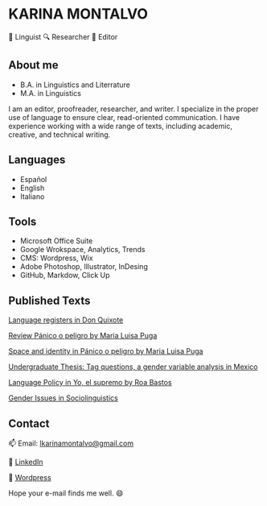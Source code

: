 # **KARINA MONTALVO** 
:page_with_curl: Linguist :mag: Researcher :book: Editor
## About me
- B.A. in Linguistics and Literrature
- M.A. in Linguistics

I am an editor, proofreader, researcher, and writer. I specialize in the proper use of language to ensure clear, read-oriented communication. I have experience working with a wide range of texts, including academic, creative, and technical writing. 
## Languages
- Español
- English
- Italiano
  
## Tools
- Microsoft Office Suite
- Google Wrokspace, Analytics, Trends
- CMS: Wordpress, Wix
- Adobe Photoshop, Illustrator, InDesing
- GitHub, Markdow, Click Up

## Published Texts
[Language registers in Don Quixote](https://www.researchgate.net/publication/394014646_Registros_Idiomaticos_en_El_ingenioso_Hidalgo_Don_Quijote_de_la_Mancha_Sancho_y_Don_Quijote)

[Review Pánico o peligro by Maria Luisa Puga](https://letralia.com/lecturas/2020/08/15/panico-o-peligro-de-maria-luisa-puga/)

[Space and identity in Pánico o peligro by Maria Luisa Puga](http://www.publicaciones.cucsh.udg.mx/kiosko/2021/obelisco.pdf)

[Undergraduate Thesis: Tag questions, a gender variable analysis in Mexico](https://www.academia.edu/143079101/Marcadores_discursivos_conversacionales_de_alteridad_comprobativos_Un_acercamiento_socioling%C3%BC%C3%ADstico_desde_la_variable_g%C3%A9nero_en_el_corpus_PRESEEA_GDL)

[Language Policy in Yo, el supremo by Roa Bastos](https://revistas.uaa.mx/marmorea/article/view/6554/5149)

[Gender Issues in Sociolinguistics](https://drive.google.com/file/d/16MegPzVQvh6wFR5mUqfqu7G_TgwT1iMb/view)


## Contact
:mailbox: Email: lkarinamontalvo@gmail.com 

:briefcase: [LinkedIn](https://www.linkedin.com/in/karinamontalvo/ "Karina Montalvo's LinkedIn")

:notebook: [Wordpress](https://lkarinamontalvo.wordpress.com/ "Blog in Spanish")

Hope your e-mail finds me well. :smile: 
